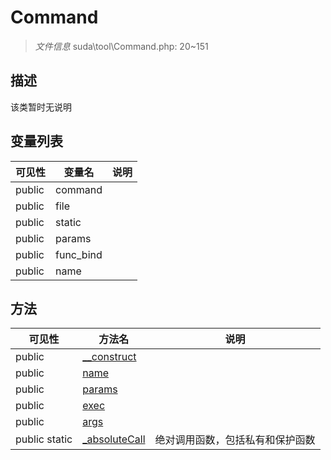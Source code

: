 #  Command 

> *文件信息* suda\tool\Command.php: 20~151



## 描述

该类暂时无说明





## 变量列表
| 可见性 |  变量名   | 说明 |
|--------|----|------|
| public   | command | | 
| public   | file | | 
| public   | static | | 
| public   | params | | 
| public   | func_bind | | 
| public   | name | | 



## 方法


| 可见性 | 方法名 | 说明 |
|--------|-------|------|
| public |[__construct](Command/__construct.md) |  |
| public |[name](Command/name.md) |  |
| public |[params](Command/params.md) |  |
| public |[exec](Command/exec.md) |  |
| public |[args](Command/args.md) |  |
| public static|[_absoluteCall](Command/_absoluteCall.md) | 绝对调用函数，包括私有和保护函数 |
